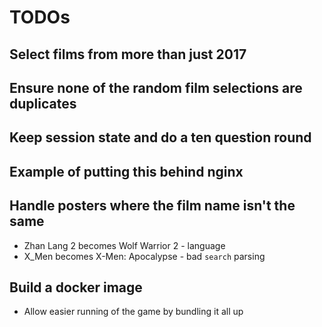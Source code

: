 # TODOs

## Select films from more than just 2017

## Ensure none of the random film selections are duplicates

## Keep session state and do a ten question round

## Example of putting this behind nginx

## Handle posters where the film name isn't the same

 * Zhan Lang 2 becomes Wolf Warrior 2 - language
 * X_Men becomes X-Men: Apocalypse - bad `search` parsing

## Build a docker image

 * Allow easier running of the game by bundling it all up
